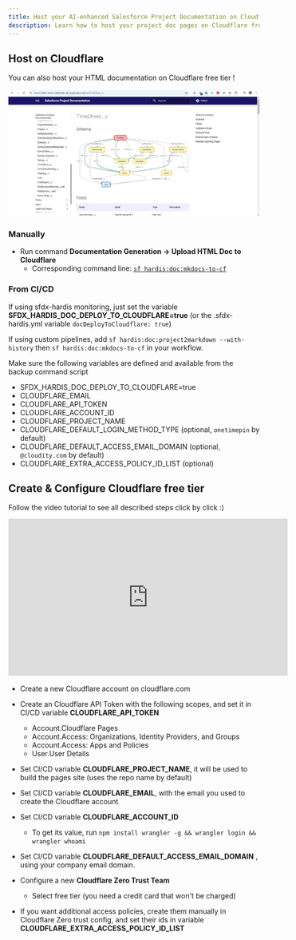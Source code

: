 ```yaml
---
title: Host your AI-enhanced Salesforce Project Documentation on Cloudflare free tier
description: Learn how to host your project doc pages on Cloudflare free tier up to 50 users
---
```

<!-- markdownlint-disable MD013 -->

## Host on Cloudflare

You can also host your HTML documentation on Cloudflare free tier !

![](assets/images/screenshot-cloudflare-doc.jpg)

### Manually

- Run command **Documentation Generation -> Upload HTML Doc to Cloudflare**
  - Corresponding command line: [`sf hardis:doc:mkdocs-to-cf`](hardis/doc/mkdocs-to-cf.md)

### From CI/CD

If using sfdx-hardis monitoring, just set the variable **SFDX_HARDIS_DOC_DEPLOY_TO_CLOUDFLARE=true** (or the .sfdx-hardis.yml variable `docDeployToCloudflare: true`)

If using custom pipelines, add `sf hardis:doc:project2markdown --with-history` then `sf hardis:doc:mkdocs-to-cf` in your workflow.

Make sure the following variables are defined and available from the backup command script

- SFDX_HARDIS_DOC_DEPLOY_TO_CLOUDFLARE=true
- CLOUDFLARE_EMAIL
- CLOUDFLARE_API_TOKEN
- CLOUDFLARE_ACCOUNT_ID
- CLOUDFLARE_PROJECT_NAME
- CLOUDFLARE_DEFAULT_LOGIN_METHOD_TYPE (optional, `onetimepin` by default)
- CLOUDFLARE_DEFAULT_ACCESS_EMAIL_DOMAIN  (optional, `@cloudity.com` by default)
- CLOUDFLARE_EXTRA_ACCESS_POLICY_ID_LIST (optional)

## Create & Configure Cloudflare free tier

Follow the video tutorial to see all described steps click by click :)

<div style="text-align:center"><iframe width="560" height="315" src="https://www.youtube.com/embed/WOqssZwjPhw" title="YouTube video player" frameborder="0" allow="accelerometer; autoplay; clipboard-write; encrypted-media; gyroscope; picture-in-picture" allowfullscreen></iframe></div>

- Create a new Cloudflare account on cloudflare.com

- Create an Cloudflare API Token with the following scopes, and set it in CI/CD variable **CLOUDFLARE_API_TOKEN**
  - Account.Cloudflare Pages
  - Account.Access: Organizations, Identity Providers, and Groups
  - Account.Access: Apps and Policies
  - User.User Details

- Set CI/CD variable **CLOUDFLARE_PROJECT_NAME**, it will be used to build the pages site (uses the repo name by default)

- Set CI/CD variable **CLOUDFLARE_EMAIL**, with the email you used to create the Cloudflare account

- Set CI/CD variable **CLOUDFLARE_ACCOUNT_ID**
  - To get its value, run `npm install wrangler -g && wrangler login && wrangler whoami`

- Set CI/CD variable **CLOUDFLARE_DEFAULT_ACCESS_EMAIL_DOMAIN** , using your company email domain.

- Configure a new **Cloudflare Zero Trust Team**
  - Select free tier (you need a credit card that won't be charged)

- If you want additional access policies, create them manually in Cloudflare Zero trust config, and set their ids in variable **CLOUDFLARE_EXTRA_ACCESS_POLICY_ID_LIST**